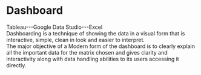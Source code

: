 # Dashboard
Tableau---Google Data Studio---Excel<br>
Dashboarding is a technique of showing the data in a visual form that is interactive, simple, clean in look and easier to interpret.<br>
The major objective of a Modern form of the dashboard is to clearly explain all the important data for the matrix chosen and gives clarity and interactivity along with data handling abilities to its users accessing it directly.

